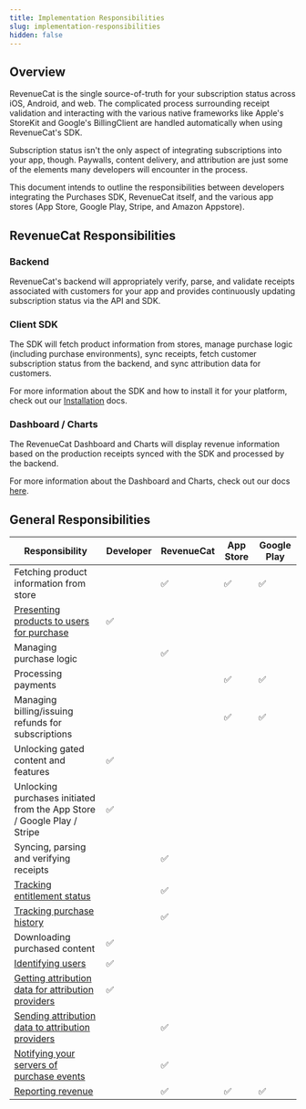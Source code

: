 ```yaml
---
title: Implementation Responsibilities
slug: implementation-responsibilities
hidden: false
---
```


## Overview

RevenueCat is the single source-of-truth for your subscription status across iOS, Android, and web. The complicated process surrounding receipt validation and interacting with the various native frameworks like Apple's StoreKit and Google's BillingClient are handled automatically when using RevenueCat's SDK.

Subscription status isn't the only aspect of integrating subscriptions into your app, though. Paywalls, content delivery, and attribution are just some of the elements many developers will encounter in the process.

This document intends to outline the responsibilities between developers integrating the Purchases SDK, RevenueCat itself, and the various app stores (App Store, Google Play, Stripe, and Amazon Appstore).

## RevenueCat Responsibilities

### Backend

RevenueCat's backend will appropriately verify, parse, and validate receipts associated with customers for your app and provides continuously updating subscription status via the API and SDK.

### Client SDK

The SDK will fetch product information from stores, manage purchase logic (including purchase environments), sync receipts, fetch customer subscription status from the backend, and sync attribution data for customers.

For more information about the SDK and how to install it for your platform, check out our [Installation](/getting-started/installation) docs.

### Dashboard / Charts

The RevenueCat Dashboard and Charts will display revenue information based on the production receipts synced with the SDK and processed by the backend.

For more information about the Dashboard and Charts, check out our docs [here](/dashboard-and-metrics/overview).

## General Responsibilities

| Responsibility                                                                       | Developer | RevenueCat | App Store | Google Play |
| ------------------------------------------------------------------------------------ | --------- | ---------- | --------- | ----------- |
| Fetching product information from store                                              |           | ✅         | ✅        | ✅          |
| [Presenting products to users for purchase](/getting-started/displaying-products)    | ✅        |            |           |             |
| Managing purchase logic                                                              |           | ✅         |           |             |
| Processing payments                                                                  |           |            | ✅        | ✅          |
| Managing billing/issuing refunds for subscriptions                                   |           |            | ✅        | ✅          |
| Unlocking gated content and features                                                 | ✅        |            |           |             |
| Unlocking purchases initiated from the App Store / Google Play / Stripe              | ✅        |            |           |             |
| Syncing, parsing and verifying receipts                                              |           | ✅         |           |             |
| [Tracking entitlement status](/customers/customer-info)                              |           | ✅         |           |             |
| [Tracking purchase history](/dashboard-and-metrics/customers-group/customer-history) |           | ✅         |           |             |
| Downloading purchased content                                                        | ✅        |            |           |             |
| [Identifying users](/customers/user-ids)                                             | ✅        |            |           |             |
| [Getting attribution data for attribution providers](/integrations/attribution)      | ✅        |            |           |             |
| [Sending attribution data to attribution providers](/integrations/attribution)       |           | ✅         |           |             |
| [Notifying your servers of purchase events](/integrations/webhooks)                  |           | ✅         |           |             |
| [Reporting revenue](/dashboard-and-metrics/charts)                                   |           | ✅         | ✅        | ✅          |
